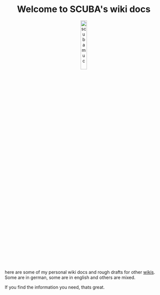 <h1 align="center">Welcome to SCUBA's wiki docs</h1>

<p align="center" width="100%">
    <img width="20%" src="https://avatars.githubusercontent.com/u/54933878?s=400&u=31132eb8a567528f005143a0d339174848a06df8&v=4" alt="scubamuc">
</p>

here are some of my personal wiki docs and rough drafts for other [wikis](https://github.com/nextcloud-snap/nextcloud-snap/wiki). Some are in german, some are in english and others are mixed.

If you find the information you need, thats great.

